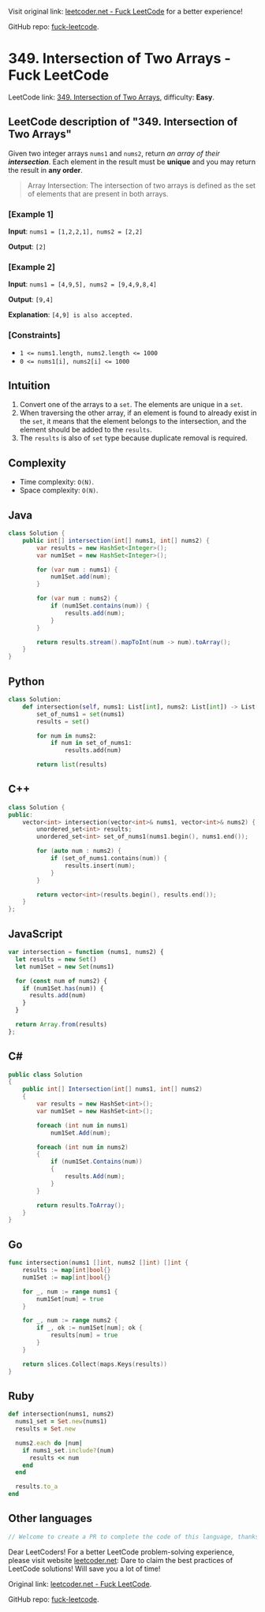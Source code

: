 Visit original link: [leetcoder.net - Fuck LeetCode](https://leetcoder.net/en/leetcode/349-intersection-of-two-arrays) for a better experience!

GitHub repo: [fuck-leetcode](https://github.com/fuck-leetcode/fuck-leetcode).

# 349. Intersection of Two Arrays - Fuck LeetCode

LeetCode link: [349. Intersection of Two Arrays](https://leetcode.com/problems/intersection-of-two-arrays), difficulty: **Easy**.

## LeetCode description of "349. Intersection of Two Arrays"

Given two integer arrays `nums1` and `nums2`, return _an array of their **intersection**_.
Each element in the result must be **unique** and you may return the result in **any order**.

> Array Intersection: The intersection of two arrays is defined as the set of elements that are present in both arrays.


### [Example 1]

**Input**: `nums1 = [1,2,2,1], nums2 = [2,2]`

**Output**: `[2]`

### [Example 2]

**Input**: `nums1 = [4,9,5], nums2 = [9,4,9,8,4]`

**Output**: `[9,4]`

**Explanation**: `[4,9] is also accepted.`

### [Constraints]

- `1 <= nums1.length, nums2.length <= 1000`
- `0 <= nums1[i], nums2[i] <= 1000`

## Intuition

1. Convert one of the arrays to a `set`. The elements are unique in a `set`.
2. When traversing the other array, if an element is found to already exist in the `set`, it means that the element belongs to the intersection, and the element should be added to the `results`.
3. The `results` is also of `set` type because duplicate removal is required.

## Complexity

- Time complexity: `O(N)`.
- Space complexity: `O(N)`.

## Java

```java
class Solution {
    public int[] intersection(int[] nums1, int[] nums2) {
        var results = new HashSet<Integer>();
        var num1Set = new HashSet<Integer>();

        for (var num : nums1) {
            num1Set.add(num);
        }

        for (var num : nums2) {
            if (num1Set.contains(num)) {
                results.add(num);
            }
        }

        return results.stream().mapToInt(num -> num).toArray();
    }
}
```

## Python

```python
class Solution:
    def intersection(self, nums1: List[int], nums2: List[int]) -> List[int]:
        set_of_nums1 = set(nums1)
        results = set()

        for num in nums2:
            if num in set_of_nums1:
                results.add(num)

        return list(results)
```

## C++

```cpp
class Solution {
public:
    vector<int> intersection(vector<int>& nums1, vector<int>& nums2) {
        unordered_set<int> results;
        unordered_set<int> set_of_nums1(nums1.begin(), nums1.end());

        for (auto num : nums2) {
            if (set_of_nums1.contains(num)) {
                results.insert(num);
            }
        }

        return vector<int>(results.begin(), results.end());
    }
};
```

## JavaScript

```javascript
var intersection = function (nums1, nums2) {
  let results = new Set()
  let num1Set = new Set(nums1)

  for (const num of nums2) {
    if (num1Set.has(num)) {
      results.add(num)
    }
  }

  return Array.from(results)
};
```

## C#

```csharp
public class Solution
{
    public int[] Intersection(int[] nums1, int[] nums2)
    {
        var results = new HashSet<int>();
        var num1Set = new HashSet<int>();

        foreach (int num in nums1)
            num1Set.Add(num);

        foreach (int num in nums2)
        {
            if (num1Set.Contains(num))
            {
                results.Add(num);
            }
        }

        return results.ToArray();
    }
}
```

## Go

```go
func intersection(nums1 []int, nums2 []int) []int {
    results := map[int]bool{}
    num1Set := map[int]bool{}

    for _, num := range nums1 {
        num1Set[num] = true
    }

    for _, num := range nums2 {
        if _, ok := num1Set[num]; ok {
            results[num] = true
        }
    }

    return slices.Collect(maps.Keys(results))
}
```

## Ruby

```ruby
def intersection(nums1, nums2)
  nums1_set = Set.new(nums1)
  results = Set.new

  nums2.each do |num|
    if nums1_set.include?(num)
      results << num
    end
  end

  results.to_a
end
```

## Other languages

```java
// Welcome to create a PR to complete the code of this language, thanks!
```

Dear LeetCoders! For a better LeetCode problem-solving experience, please visit website [leetcoder.net](https://leetcoder.net): Dare to claim the best practices of LeetCode solutions! Will save you a lot of time!

Original link: [leetcoder.net - Fuck LeetCode](https://leetcoder.net/en/leetcode/349-intersection-of-two-arrays).

GitHub repo: [fuck-leetcode](https://github.com/fuck-leetcode/fuck-leetcode).
